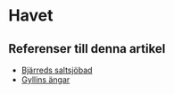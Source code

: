# Havet

## Referenser till denna artikel

* [Bjärreds saltsjöbad](Bjärreds%20saltsjöbad.md)
* [Gyllins ängar](Gyllins%20ängar.md)
